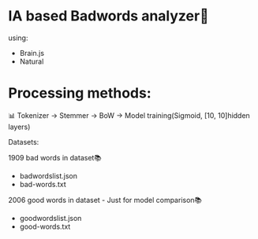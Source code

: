 # IA based Badwords analyzer🤬


using: 
- Brain.js
- Natural

# Processing methods:
📊
Tokenizer -> Stemmer -> BoW -> Model training(Sigmoid, [10, 10]hidden layers) 




Datasets:

1909 bad words in dataset📚
- badwordslist.json 
- bad-words.txt

2006 good words in dataset - Just for model comparison📚
- goodwordslist.json
- good-words.txt

